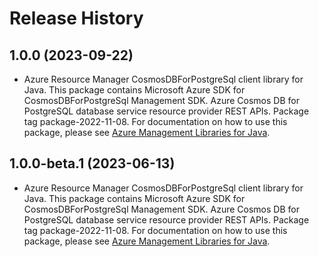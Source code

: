 # Release History

## 1.0.0 (2023-09-22)

- Azure Resource Manager CosmosDBForPostgreSql client library for Java. This package contains Microsoft Azure SDK for CosmosDBForPostgreSql Management SDK. Azure Cosmos DB for PostgreSQL database service resource provider REST APIs. Package tag package-2022-11-08. For documentation on how to use this package, please see [Azure Management Libraries for Java](https://aka.ms/azsdk/java/mgmt).

## 1.0.0-beta.1 (2023-06-13)

- Azure Resource Manager CosmosDBForPostgreSql client library for Java. This package contains Microsoft Azure SDK for CosmosDBForPostgreSql Management SDK. Azure Cosmos DB for PostgreSQL database service resource provider REST APIs. Package tag package-2022-11-08. For documentation on how to use this package, please see [Azure Management Libraries for Java](https://aka.ms/azsdk/java/mgmt).
